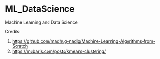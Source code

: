 # ML_DataScience
Machine Learning and Data Science


Credits: 
1. https://github.com/madhug-nadig/Machine-Learning-Algorithms-from-Scratch 
2. https://mubaris.com/posts/kmeans-clustering/
